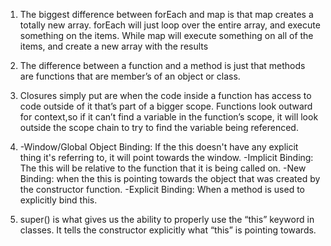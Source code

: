 
1. The biggest difference between forEach and map is that map creates a totally new array. forEach will just loop over the entire array, and execute something on the items. While map will execute something on all of the items, and create a new array with the results


2. The difference between a function and a method is just that methods are functions that are member’s of an object or class.


3. Closures simply put are when the code inside a function has access to code outside of it that’s part of a bigger scope. Functions look outward for context,so if it can’t find a variable in the function’s scope, it will look outside the scope chain to try to find the variable being referenced.


4. -Window/Global Object Binding: If the this doesn't have any explicit thing it's referring to, it will point towards the window.
-Implicit Binding: The this will be relative to the function that it is being called on.
-New Binding: when the this is pointing towards the object that was created by the constructor function.
-Explicit Binding: When a method is used to explicitly bind this.

5. super() is what gives us the ability to properly use the “this” keyword in classes. It tells the constructor explicitly what “this” is pointing towards.